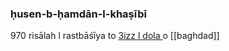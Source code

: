 ### ḥusen-b-ḥamdān-l-khaṣībī
970 risālah l rastbāśīya to [3izz l dola ](baghdad.md###3izz-l-dola)o [[baghdad]]